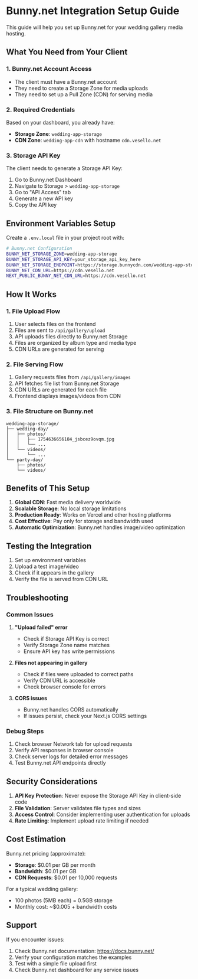 # Bunny.net Integration Setup Guide

This guide will help you set up Bunny.net for your wedding gallery media hosting.

## What You Need from Your Client

### 1. Bunny.net Account Access

- The client must have a Bunny.net account
- They need to create a Storage Zone for media uploads
- They need to set up a Pull Zone (CDN) for serving media

### 2. Required Credentials

Based on your dashboard, you already have:

- **Storage Zone**: `wedding-app-storage`
- **CDN Zone**: `wedding-app-cdn` with hostname `cdn.vesello.net`

### 3. Storage API Key

The client needs to generate a Storage API Key:

1. Go to Bunny.net Dashboard
2. Navigate to Storage > `wedding-app-storage`
3. Go to "API Access" tab
4. Generate a new API key
5. Copy the API key

## Environment Variables Setup

Create a `.env.local` file in your project root with:

```bash
# Bunny.net Configuration
BUNNY_NET_STORAGE_ZONE=wedding-app-storage
BUNNY_NET_STORAGE_API_KEY=your_storage_api_key_here
BUNNY_NET_STORAGE_ENDPOINT=https://storage.bunnycdn.com/wedding-app-storage
BUNNY_NET_CDN_URL=https://cdn.vesello.net
NEXT_PUBLIC_BUNNY_NET_CDN_URL=https://cdn.vesello.net
```

## How It Works

### 1. File Upload Flow

1. User selects files on the frontend
2. Files are sent to `/api/gallery/upload`
3. API uploads files directly to Bunny.net Storage
4. Files are organized by album type and media type
5. CDN URLs are generated for serving

### 2. File Serving Flow

1. Gallery requests files from `/api/gallery/images`
2. API fetches file list from Bunny.net Storage
3. CDN URLs are generated for each file
4. Frontend displays images/videos from CDN

### 3. File Structure on Bunny.net

```
wedding-app-storage/
├── wedding-day/
│   ├── photos/
│   │   ├── 1754636656184_jsbcez9ovqm.jpg
│   │   └── ...
│   └── videos/
│       └── ...
└── party-day/
    ├── photos/
    └── videos/
```

## Benefits of This Setup

1. **Global CDN**: Fast media delivery worldwide
2. **Scalable Storage**: No local storage limitations
3. **Production Ready**: Works on Vercel and other hosting platforms
4. **Cost Effective**: Pay only for storage and bandwidth used
5. **Automatic Optimization**: Bunny.net handles image/video optimization

## Testing the Integration

1. Set up environment variables
2. Upload a test image/video
3. Check if it appears in the gallery
4. Verify the file is served from CDN URL

## Troubleshooting

### Common Issues

1. **"Upload failed" error**

   - Check if Storage API Key is correct
   - Verify Storage Zone name matches
   - Ensure API key has write permissions

2. **Files not appearing in gallery**

   - Check if files were uploaded to correct paths
   - Verify CDN URL is accessible
   - Check browser console for errors

3. **CORS issues**
   - Bunny.net handles CORS automatically
   - If issues persist, check your Next.js CORS settings

### Debug Steps

1. Check browser Network tab for upload requests
2. Verify API responses in browser console
3. Check server logs for detailed error messages
4. Test Bunny.net API endpoints directly

## Security Considerations

1. **API Key Protection**: Never expose the Storage API Key in client-side code
2. **File Validation**: Server validates file types and sizes
3. **Access Control**: Consider implementing user authentication for uploads
4. **Rate Limiting**: Implement upload rate limiting if needed

## Cost Estimation

Bunny.net pricing (approximate):

- **Storage**: $0.01 per GB per month
- **Bandwidth**: $0.01 per GB
- **CDN Requests**: $0.01 per 10,000 requests

For a typical wedding gallery:

- 100 photos (5MB each) = 0.5GB storage
- Monthly cost: ~$0.005 + bandwidth costs

## Support

If you encounter issues:

1. Check Bunny.net documentation: https://docs.bunny.net/
2. Verify your configuration matches the examples
3. Test with a simple file upload first
4. Check Bunny.net dashboard for any service issues
